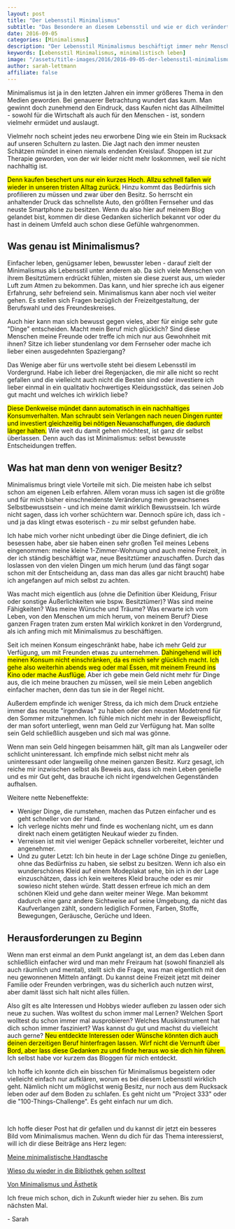 ```yaml
---
layout: post
title: "Der Lebensstil Minimalismus"
subtitle: "Das Besondere an diesem Lebensstil und wie er dich verändert"
date: 2016-09-05
categories: [Minimalismus]
description: "Der Lebensstil Minimalismus beschäftigt immer mehr Menschen. Aber was genau steckt dahinter und auf welche Bereiche des Lebens wirkt er sich aus?"
keywords: [Lebensstil Minimalismus, minimalistisch leben]
image: "/assets/title-images/2016/2016-09-05-der-lebensstil-minimalismus.jpg"
author: sarah-lettmann
affiliate: false
---
```

Minimalismus ist ja in den letzten Jahren ein immer größeres Thema in den Medien geworden. Bei genauerer Betrachtung wundert das kaum. Man gewinnt doch zunehmend den Eindruck, dass Kaufen nicht das Allheilmittel - sowohl für die Wirtschaft als auch für den Menschen - ist, sondern vielmehr ermüdet und auslaugt.

Vielmehr noch scheint jedes neu erworbene Ding wie ein Stein im Rucksack auf unseren Schultern zu lasten. Die Jagt nach den immer neusten Schätzen mündet in einen niemals endenden Kreislauf. Shoppen ist zur Therapie geworden, von der wir leider nicht mehr loskommen, weil sie nicht nachhaltig ist.

<mark>Denn kaufen beschert uns nur ein kurzes Hoch. Allzu schnell fallen wir wieder in unseren tristen Alltag zurück.</mark> Hinzu kommt das Bedürfnis sich profilieren zu müssen und zwar über den Besitz. So herrscht ein anhaltender Druck das schnellste Auto, den größten Fernseher und das neuste Smartphone zu besitzen. Wenn du also hier auf meinem Blog gelandet bist, kommen dir diese Gedanken sicherlich bekannt vor oder du hast in deinem Umfeld auch schon diese Gefühle wahrgenommen.

## Was genau ist Minimalismus?
Einfacher leben, genügsamer leben, bewusster leben - darauf zielt der Minimalismus als Lebensstil unter anderem ab. Da sich viele Menschen von ihrem Besitztümern erdrückt fühlen, misten sie diese zuerst aus, um wieder Luft zum Atmen zu bekommen. Das kann, und hier spreche ich aus eigener Erfahrung, sehr befreiend sein. Minimalismus kann aber noch viel weiter gehen. Es stellen sich Fragen bezüglich der Freizeitgestaltung, der Berufswahl und des Freundeskreises.

Auch hier kann man sich bewusst gegen vieles, aber für einige sehr gute "Dinge" entscheiden. Macht mein Beruf mich glücklich? Sind diese Menschen meine Freunde oder treffe ich mich nur aus Gewohnheit mit ihnen? Sitze ich lieber stundenlang vor dem Fernseher oder mache ich lieber einen ausgedehnten Spaziergang?

Das Wenige aber für uns wertvolle steht bei diesem Lebensstil im Vordergrund. Habe ich lieber drei Regenjacken, die mir alle nicht so recht gefallen und die vielleicht auch nicht die Besten sind oder investiere ich lieber einmal in ein qualitativ hochwertiges Kleidungsstück, das seinen Job gut macht und welches ich wirklich liebe?

<mark>Diese Denkweise mündet dann automatisch in ein nachhaltiges Konsumverhalten. Man schraubt sein Verlangen nach neuen Dingen runter und investiert gleichzeitig bei nötigen Neuanschaffungen, die dadurch länger halten.</mark> Wie weit du damit gehen möchtest, ist ganz dir selbst überlassen. Denn auch das ist Minimalismus: selbst bewusste Entscheidungen treffen.

## Was hat man denn von weniger Besitz?
Minimalismus bringt viele Vorteile mit sich. Die meisten habe ich selbst schon am eigenen Leib erfahren. Allem voran muss ich sagen ist die größte und für mich bisher einschneidenste Veränderung mein gewachsenes Selbstbewusstsein - und ich meine damit wirklich Bewusstsein. Ich würde nicht sagen, dass ich vorher schüchtern war. Dennoch spüre ich, dass ich - und ja das klingt etwas esoterisch - zu mir selbst gefunden habe.

Ich habe mich vorher nicht unbedingt über die Dinge definiert, die ich besessen habe, aber sie haben einen sehr großen Teil meines Lebens eingenommen: meine kleine 1-Zimmer-Wohnung und auch meine Freizeit, in der ich ständig beschäftigt war, neue Besitztümer anzuschaffen. Durch das loslassen von den vielen Dingen um mich herum (und das fängt sogar schon mit der Entscheidung an, dass man das alles gar nicht braucht) habe ich angefangen auf mich selbst zu achten.

Was macht mich eigentlich aus (ohne die Definition über Kleidung, Frisur oder sonstige Äußerlichkeiten wie bspw. Besitztümer)? Was sind meine Fähigkeiten? Was meine Wünsche und Träume? Was erwarte ich vom Leben, von den Menschen um mich herum, von meinem Beruf? Diese ganzen Fragen traten zum ersten Mal wirklich konkret in den Vordergrund, als ich anfing mich mit Minimalismus zu beschäftigen.

Seit ich meinen Konsum eingeschränkt habe, habe ich mehr Geld zur Verfügung, um mit Freunden etwas zu unternehmen. <mark>Dahingehend will ich meinen Konsum nicht einschränken, da es mich sehr glücklich macht. Ich gehe also weiterhin abends weg oder mal Essen, mit meinem Freund ins Kino oder mache Ausflüge.</mark> Aber ich gebe mein Geld nicht mehr für Dinge aus, die ich meine brauchen zu müssen, weil sie mein Leben angeblich einfacher machen, denn das tun sie in der Regel nicht.

Außerdem empfinde ich weniger Stress, da ich mich dem Druck entziehe immer das neuste "irgendwas" zu haben oder den neusten Modetrend für den Sommer mitzunehmen. Ich fühle mich nicht mehr in der Beweispflicht, der man sofort unterliegt, wenn man Geld zur Verfügung hat. Man sollte sein Geld schließlich ausgeben und sich mal was gönne.

Wenn man sein Geld hingegen beisammen hält, gilt man als Langweiler oder schlicht uninteressant. Ich empfinde mich selbst nicht mehr als uninteressant oder langweilig ohne meinen ganzen Besitz. Kurz gesagt, ich reiche mir inzwischen selbst als Beweis aus, dass ich mein Leben genieße und es mir Gut geht, das brauche ich nicht irgendwelchen Gegenständen aufhalsen.

Weitere nette Nebeneffekte:

  * Weniger Dinge, die rumstehen, machen das Putzen einfacher und es geht schneller von der Hand.
  * Ich verlege nichts mehr und finde es wochenlang nicht, um es dann direkt nach einem getätigten Neukauf wieder zu finden.
  * Verreisen ist mit viel weniger Gepäck schneller vorbereitet, leichter und angenehmer.
  * Und zu guter Letzt: Ich bin heute in der Lage schöne Dinge zu genießen, ohne das Bedürfniss zu haben, sie selbst zu besitzen. Wenn ich also ein wunderschönes Kleid auf einem Modeplakat sehe, bin ich in der Lage einzuschätzen, dass ich kein weiteres Kleid brauche oder es mir sowieso nicht stehen würde. Statt dessen erfreue ich mich an dem schönen Kleid und gehe dann weiter meiner Wege. Man bekommt dadurch eine ganz andere Sichtweise auf seine Umgebung, da nicht das Kaufverlangen zählt, sondern lediglich Formen, Farben, Stoffe, Bewegungen, Geräusche, Gerüche und Ideen.

## Heraus&shy;forderungen zu Beginn
Wenn man erst einmal an dem Punkt angelangt ist, an dem das Leben dann schließlich einfacher wird und man mehr Freiraum hat (sowohl finanziell als auch räumlich und mental), stellt sich die Frage, was man eigentlich mit den neu gewonnenen Mitteln anfängt. Du kannst deine Freizeit jetzt mit deiner Familie oder Freunden verbringen, was du sicherlich auch nutzen wirst, aber damit lässt sich halt nicht alles füllen.

Also gilt es alte Interessen und Hobbys wieder aufleben zu lassen oder sich neue zu suchen. Was wolltest du schon immer mal Lernen? Welchen Sport wolltest du schon immer mal ausprobieren? Welches Musikinstrument hat dich schon immer fasziniert? Was kannst du gut und machst du vielleicht auch gerne? <mark>Neu entdeckte Interessen oder Wünsche könnten dich auch deinen derzeitigen Beruf hinterfragen lassen. Wirf nicht die Vernunft über Bord, aber lass diese Gedanken zu und finde heraus wo sie dich hin führen.</mark> Ich selbst habe vor kurzem das Bloggen für mich entdeckt.

Ich hoffe ich konnte dich ein bisschen für Minimalismus begeistern oder vielleicht einfach nur aufklären, worum es bei diesem Lebensstil wirklich geht. Nämlich nicht um möglichst wenig Besitz, nur noch aus dem Rucksack leben oder auf dem Boden zu schlafen. Es geht nicht um "Project 333" oder die "100-Things-Challenge". Es geht einfach nur um dich.

&nbsp;

Ich hoffe dieser Post hat dir gefallen und du kannst dir jetzt ein besseres Bild vom Minimalismus machen. Wenn du dich für das Thema interessierst, will ich dir diese Beiträge ans Herz legen:

[Meine minimalistische Handtasche](/blog/meine-minimalistische-handtasche)

[Wieso du wieder in die Bibliothek gehen solltest](/blog/wieso-du-wieder-in-die-bibliothek-gehen-solltest)

[Von Minimalismus und Ästhetik](/blog/minimalismus-und-aesthetik)

Ich freue mich schon, dich in Zukunft wieder hier zu sehen. Bis zum nächsten Mal.

\- Sarah
